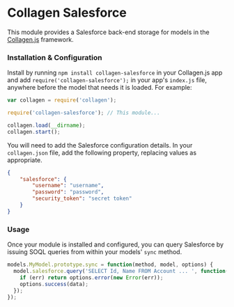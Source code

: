 Collagen Salesforce
===================

This module provides a Salesforce back-end storage for models in the
[Collagen.js](http://collagenjs.org) framework.

### Installation & Configuration
Install by running `npm install collagen-salesforce` in your Collagen.js app and
add `require('collagen-salesforce');` in your app's `index.js` file, anywhere
before the model that needs it is loaded. For example:

```js
var collagen = require('collagen');

require('collagen-salesforce'); // This module...

collagen.load(__dirname);
collagen.start();
```

You will need to add the Salesforce configuration details. In your `collagen.json`
file, add the following property, replacing values as appropriate.

```JSON
{
    "salesforce": {
        "username": "username",
        "password": "password",
        "security_token": "secret token"
    }
}
```

### Usage
Once your module is installed and configured, you can query Salesforce by issuing
SOQL queries from within your models' `sync` method.

```js
models.MyModel.prototype.sync = function(method, model, options) {
  model.salesforce.query('SELECT Id, Name FROM Account ... ', function(err, data) {
    if (err) return options.error(new Error(err));
    options.success(data);
  });
});
```

